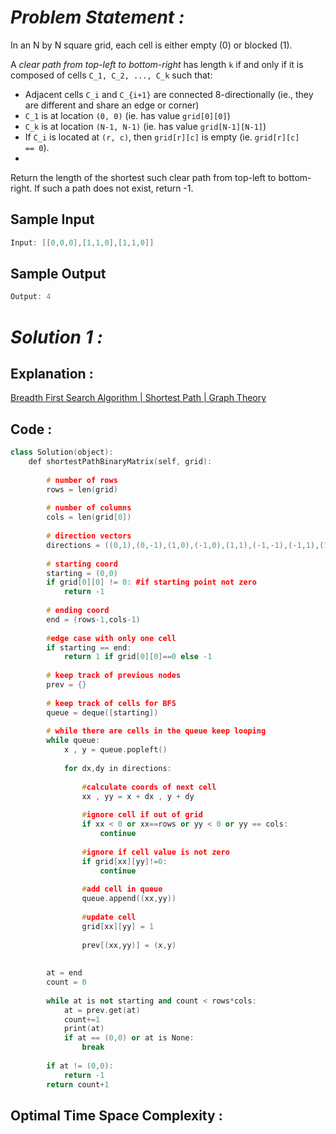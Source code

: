 # *Problem Statement :*

In an N by N square grid, each cell is either empty (0) or blocked (1).

A *clear path from top-left to bottom-right* has length `k` if and only if it is composed of cells `C_1, C_2, ..., C_k` such that:

- Adjacent cells `C_i` and `C_{i+1}` are connected 8-directionally (ie., they are different and share an edge or corner)
- `C_1` is at location `(0, 0)` (ie. has value `grid[0][0]`)
- `C_k` is at location `(N-1, N-1)` (ie. has value `grid[N-1][N-1]`)
- If `C_i` is located at `(r, c)`, then `grid[r][c]` is empty (ie. `grid[r][c] == 0`).
- 

Return the length of the shortest such clear path from top-left to bottom-right. If such a path does not exist, return -1.

## Sample Input

```cpp
Input: [[0,0,0],[1,1,0],[1,1,0]]
```


## Sample Output

```cpp
Output: 4
```


# *Solution 1 :*

## Explanation :

[Breadth First Search Algorithm | Shortest Path | Graph Theory](https://www.youtube.com/watch?v=oDqjPvD54Ss)

## Code :

```cpp
class Solution(object):
    def shortestPathBinaryMatrix(self, grid):
        
        # number of rows
        rows = len(grid)
        
        # number of columns
        cols = len(grid[0])
        
        # direction vectors
        directions = ((0,1),(0,-1),(1,0),(-1,0),(1,1),(-1,-1),(-1,1),(1,-1),)
        
        # starting coord
        starting = (0,0)
        if grid[0][0] != 0: #if starting point not zero
            return -1
        
        # ending coord
        end = (rows-1,cols-1)
        
        #edge case with only one cell
        if starting == end:
            return 1 if grid[0][0]==0 else -1
        
        # keep track of previous nodes
        prev = {}
        
        # keep track of cells for BFS
        queue = deque([starting])
        
        # while there are cells in the queue keep looping
        while queue:
            x , y = queue.popleft()
            
            for dx,dy in directions:
                
                #calculate coords of next cell
                xx , yy = x + dx , y + dy
                
                #ignore cell if out of grid
                if xx < 0 or xx==rows or yy < 0 or yy == cols:
                    continue
                    
                #ignore if cell value is not zero
                if grid[xx][yy]!=0:
                    continue
                    
                #add cell in queue
                queue.append((xx,yy))
                
                #update cell
                grid[xx][yy] = 1
                
                prev[(xx,yy)] = (x,y)
                
                
        at = end
        count = 0
        
        while at is not starting and count < rows*cols:
            at = prev.get(at)
            count+=1
            print(at)
            if at == (0,0) or at is None:
                break
                
        if at != (0,0):
            return -1
        return count+1
```

## Optimal Time Space Complexity :